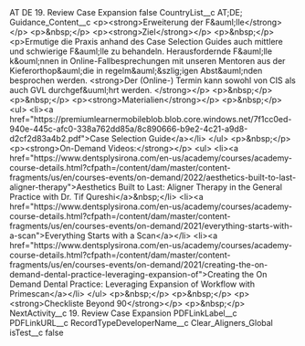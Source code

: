 <?xml version="1.0" encoding="UTF-8"?>
<CustomMetadata xmlns="http://soap.sforce.com/2006/04/metadata" xmlns:xsi="http://www.w3.org/2001/XMLSchema-instance" xmlns:xsd="http://www.w3.org/2001/XMLSchema">
    <label>AT DE 19. Review Case Expansion</label>
    <protected>false</protected>
    <values>
        <field>CountryList__c</field>
        <value xsi:type="xsd:string">AT;DE;</value>
    </values>
    <values>
        <field>Guidance_Content__c</field>
        <value xsi:type="xsd:string">&lt;p&gt;&lt;strong&gt;Erweiterung der F&amp;auml;lle&lt;/strong&gt;&lt;/p&gt;
&lt;p&gt;&amp;nbsp;&lt;/p&gt;
&lt;p&gt;&lt;strong&gt;Ziel&lt;/strong&gt;&lt;/p&gt;
&lt;p&gt;&amp;nbsp;&lt;/p&gt;
&lt;p&gt;Ermutige die Praxis anhand des Case Selection Guides auch mittlere und schwierige F&amp;auml;lle zu behandeln. Herausfordernde F&amp;auml;lle k&amp;ouml;nnen in Online-Fallbesprechungen mit unseren Mentoren aus der Kieferorthop&amp;auml;die in regelm&amp;auml;&amp;szlig;igen Abst&amp;auml;nden besprochen werden. &lt;strong&gt;Der (Online-) Termin kann sowohl von CIS als auch GVL durchgef&amp;uuml;hrt werden. &lt;/strong&gt;&lt;/p&gt;
&lt;p&gt;&amp;nbsp;&lt;/p&gt;
&lt;p&gt;&amp;nbsp;&lt;/p&gt;
&lt;p&gt;&lt;strong&gt;Materialien&lt;/strong&gt;&lt;/p&gt;
&lt;p&gt;&amp;nbsp;&lt;/p&gt;
&lt;ul&gt;
&lt;li&gt;&lt;a href=&quot;https://premiumlearnermobileblob.blob.core.windows.net/7f1cc0ed-940e-445c-afc0-338a762dd85a/8c890666-b9e2-4c21-a9d8-d2cf2d83a4b2.pdf&quot;&gt;Case Selection Guide&lt;/a&gt;&lt;/li&gt;
&lt;/ul&gt;
&lt;p&gt;&amp;nbsp;&lt;/p&gt;
&lt;p&gt;&lt;strong&gt;On-Demand Videos:&lt;/strong&gt;&lt;/p&gt;
&lt;ul&gt;
&lt;li&gt;&lt;a href=&quot;https://www.dentsplysirona.com/en-us/academy/courses/academy-course-details.html?cfpath=/content/dam/master/content-fragments/us/en/courses-events/on-demand/2022/aesthetics-built-to-last-aligner-therapy&quot;&gt;Aesthetics Built to Last: Aligner Therapy in the General Practice with Dr. Tif Qureshi&lt;/a&gt;&amp;nbsp;&lt;/li&gt;
&lt;li&gt;&lt;a href=&quot;https://www.dentsplysirona.com/en-us/academy/courses/academy-course-details.html?cfpath=/content/dam/master/content-fragments/us/en/courses-events/on-demand/2021/everything-starts-with-a-scan&quot;&gt;Everything Starts with a Scan&lt;/a&gt;&lt;/li&gt;
&lt;li&gt;&lt;a href=&quot;https://www.dentsplysirona.com/en-us/academy/courses/academy-course-details.html?cfpath=/content/dam/master/content-fragments/us/en/courses-events/on-demand/2021/creating-the-on-demand-dental-practice-leveraging-expansion-of&quot;&gt;Creating the On Demand Dental Practice: Leveraging Expansion of Workflow with Primescan&lt;/a&gt;&lt;/li&gt;
&lt;/ul&gt;
&lt;p&gt;&amp;nbsp;&lt;/p&gt;
&lt;p&gt;&amp;nbsp;&lt;/p&gt;
&lt;p&gt;&lt;strong&gt;Checkliste Beyond 90&lt;/strong&gt;&lt;/p&gt;
&lt;p&gt;&amp;nbsp;&lt;/p&gt;</value>
    </values>
    <values>
        <field>NextActivity__c</field>
        <value xsi:type="xsd:string">19. Review Case Expansion</value>
    </values>
    <values>
        <field>PDFLinkLabel__c</field>
        <value xsi:nil="true"/>
    </values>
    <values>
        <field>PDFLinkURL__c</field>
        <value xsi:nil="true"/>
    </values>
    <values>
        <field>RecordTypeDeveloperName__c</field>
        <value xsi:type="xsd:string">Clear_Aligners_Global</value>
    </values>
    <values>
        <field>isTest__c</field>
        <value xsi:type="xsd:boolean">false</value>
    </values>
</CustomMetadata>
